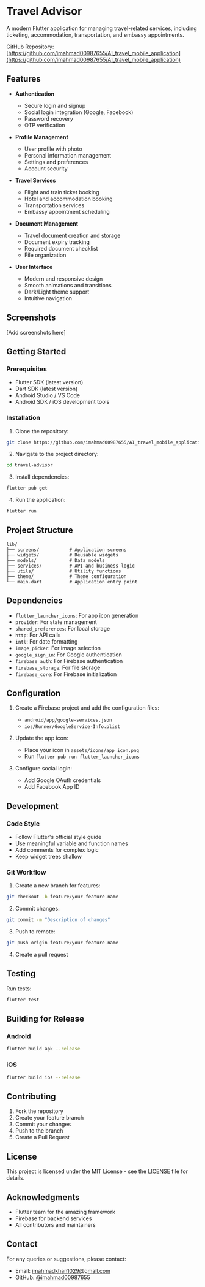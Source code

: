 # Travel Advisor

A modern Flutter application for managing travel-related services, including ticketing, accommodation, transportation, and embassy appointments.

GitHub Repository: [https://github.com/imahmad00987655/AI_travel_mobile_application](https://github.com/imahmad00987655/AI_travel_mobile_application)

## Features

- **Authentication**
  - Secure login and signup
  - Social login integration (Google, Facebook)
  - Password recovery
  - OTP verification

- **Profile Management**
  - User profile with photo
  - Personal information management
  - Settings and preferences
  - Account security

- **Travel Services**
  - Flight and train ticket booking
  - Hotel and accommodation booking
  - Transportation services
  - Embassy appointment scheduling

- **Document Management**
  - Travel document creation and storage
  - Document expiry tracking
  - Required document checklist
  - File organization

- **User Interface**
  - Modern and responsive design
  - Smooth animations and transitions
  - Dark/Light theme support
  - Intuitive navigation

## Screenshots

[Add screenshots here]

## Getting Started

### Prerequisites

- Flutter SDK (latest version)
- Dart SDK (latest version)
- Android Studio / VS Code
- Android SDK / iOS development tools

### Installation

1. Clone the repository:
```bash
git clone https://github.com/imahmad00987655/AI_travel_mobile_application.git
```

2. Navigate to the project directory:
```bash
cd travel-advisor
```

3. Install dependencies:
```bash
flutter pub get
```

4. Run the application:
```bash
flutter run
```

## Project Structure

```
lib/
├── screens/           # Application screens
├── widgets/           # Reusable widgets
├── models/            # Data models
├── services/          # API and business logic
├── utils/             # Utility functions
├── theme/             # Theme configuration
└── main.dart          # Application entry point
```

## Dependencies

- `flutter_launcher_icons`: For app icon generation
- `provider`: For state management
- `shared_preferences`: For local storage
- `http`: For API calls
- `intl`: For date formatting
- `image_picker`: For image selection
- `google_sign_in`: For Google authentication
- `firebase_auth`: For Firebase authentication
- `firebase_storage`: For file storage
- `firebase_core`: For Firebase initialization

## Configuration

1. Create a Firebase project and add the configuration files:
   - `android/app/google-services.json`
   - `ios/Runner/GoogleService-Info.plist`

2. Update the app icon:
   - Place your icon in `assets/icons/app_icon.png`
   - Run `flutter pub run flutter_launcher_icons`

3. Configure social login:
   - Add Google OAuth credentials
   - Add Facebook App ID

## Development

### Code Style

- Follow Flutter's official style guide
- Use meaningful variable and function names
- Add comments for complex logic
- Keep widget trees shallow

### Git Workflow

1. Create a new branch for features:
```bash
git checkout -b feature/your-feature-name
```

2. Commit changes:
```bash
git commit -m "Description of changes"
```

3. Push to remote:
```bash
git push origin feature/your-feature-name
```

4. Create a pull request

## Testing

Run tests:
```bash
flutter test
```

## Building for Release

### Android
```bash
flutter build apk --release
```

### iOS
```bash
flutter build ios --release
```

## Contributing

1. Fork the repository
2. Create your feature branch
3. Commit your changes
4. Push to the branch
5. Create a Pull Request

## License

This project is licensed under the MIT License - see the [LICENSE](LICENSE) file for details.

## Acknowledgments

- Flutter team for the amazing framework
- Firebase for backend services
- All contributors and maintainers

## Contact

For any queries or suggestions, please contact:
- Email: imahmadkhan1029@gmail.com
- GitHub: [@imahmad00987655](https://github.com/imahmad00987655)
